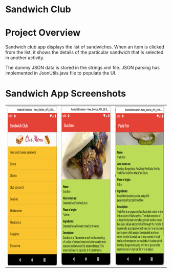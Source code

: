 # Sandwich Club 

# Project Overview
Sandwich club app displays the list of sandwiches. When an item is clicked from the list, it shows the details of the particular sandwich that is selected in another activity.

The dummy JSON data is stored in the strings.xml file. JSON parsing has implemented in JsonUtils.java file to populate the UI.

# Sandwich App Screenshots

<table>
  <tr>
    <td><img src="Screenshot_sandwich_app/sandwich_app_IMG1.png" width=400 height=500></td>
    <td><img src="Screenshot_sandwich_app/sandwich_app_IMG2.png" width=400 height=500></td>
    <td><img src="Screenshot_sandwich_app/sandwich_app_IMG3.png" width=400 height=500></td>
  </tr>
<table>
